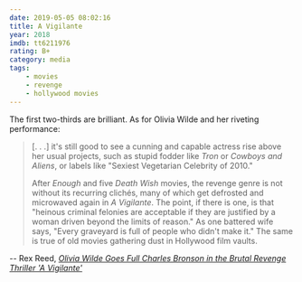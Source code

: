 ```yaml
---
date: 2019-05-05 08:02:16
title: A Vigilante
year: 2018
imdb: tt6211976
rating: B+
category: media
tags:
    - movies
    - revenge
    - hollywood movies
---
```


The first two-thirds are brilliant. As for Olivia Wilde and her riveting performance:

> [. . .] it's still good to see a cunning and capable actress rise above her usual projects, such as stupid fodder like _Tron_ or _Cowboys and Aliens_, or labels like "Sexiest Vegetarian Celebrity of 2010."
>
> After _Enough_ and five _Death Wish_ movies, the revenge genre is not without its recurring clichés, many of which get defrosted and microwaved again in _A Vigilante_. The point, if there is one, is that "heinous criminal felonies are acceptable if they are justified by a woman driven beyond the limits of reason." As one battered wife says, "Every graveyard is full of people who didn't make it." The same is true of old movies gathering dust in Hollywood film vaults.

-- Rex Reed, [_Olivia Wilde Goes Full Charles Bronson in the Brutal Revenge Thriller 'A Vigilante'_](https://observer.com/2019/03/a-vigilante-review-olivia-wilde-rex-reed/)

